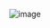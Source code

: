 ![image](https://github.com/antti-kuru/LUT-University/assets/128390200/d806e79c-9076-48ca-b3e9-3ce8f8772106)

